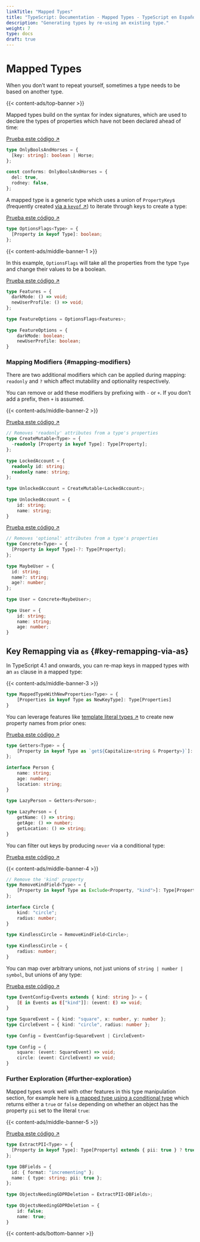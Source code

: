 ```yaml
---
linkTitle: "Mapped Types"
title: "TypeScript: Documentation - Mapped Types - TypeScript en Español"
description: "Generating types by re-using an existing type."
weight: 7
type: docs
draft: true
---
```


# Mapped Types

When you don’t want to repeat yourself, sometimes a type needs to be based on another type.

{{< content-ads/top-banner >}}

Mapped types build on the syntax for index signatures, which are used to declare the types of properties which have not been declared ahead of time:

[Prueba este código ↗](https://www.typescriptlang.org/play#code/C4TwDgpgBAEg9gJwM7QLxQN4F8DcAoAegKgFoyBjAV2DJL1EigHkA7AGxACE442kBBFgBN4yCEijoMeKFADaAawggAXFCTAEASxYBzALpqARjzYQAhiygAfWIhT5cePOTgsNUVywBmiALZIaqwc3LwCwqIoElIyUEIQbGqalBAANLEIcEIsymre5nxpeLhAA)

```ts
type OnlyBoolsAndHorses = {
  [key: string]: boolean | Horse;
};
 
const conforms: OnlyBoolsAndHorses = {
  del: true,
  rodney: false,
};
```

A mapped type is a generic type which uses a union of `PropertyKey`s (frequently created [via a `keyof` ↗](https://www.typescriptlang.org/docs/handbook/2/indexed-access-types.html)) to iterate through keys to create a type:

[Prueba este código ↗](https://www.typescriptlang.org/play#code/C4TwDgpgBA8mwEsD2A7AzgMQDYEMDmaAPACrgQB8UAvFAN4BQUUA2gAoBOSk7oUCKUANYQQSAGZRSkALoAuKACMkSLBBwoA3PQC+GoA)

```ts
type OptionsFlags<Type> = {
  [Property in keyof Type]: boolean;
};
```

{{< content-ads/middle-banner-1 >}}

In this example, `OptionsFlags` will take all the properties from the type `Type` and change their values to be a boolean.

[Prueba este código ↗](https://www.typescriptlang.org/play#code/C4TwDgpgBA8mwEsD2A7AzgMQDYEMDmaAPACrgQB8UAvFAN4BQUUA2gAoBOSk7oUCKUANYQQSAGZRSkALoAuKACMkSLBBwoA3PQC+WgPR6oAWhMBjAK7ATR+qEhQMa4OfYQ01OoygATHO0EAskjeEPIAFACU1JQAbkgI3lpMKBAA7gCqaBDsHOIIquFRVLHxiTpatmQOTi4QcIio7jT1yOjY+ESOOM6uaOT6hkwAegD8QA)

```ts
type Features = {
  darkMode: () => void;
  newUserProfile: () => void;
};
 
type FeatureOptions = OptionsFlags<Features>;
           
type FeatureOptions = {
    darkMode: boolean;
    newUserProfile: boolean;
}
```

### Mapping Modifiers {#mapping-modifiers}

There are two additional modifiers which can be applied during mapping: `readonly` and `?` which affect mutability and optionality respectively.

You can remove or add these modifiers by prefixing with `-` or `+`. If you don’t add a prefix, then `+` is assumed.

{{< content-ads/middle-banner-2 >}}

[Prueba este código ↗](https://www.typescriptlang.org/play#code/PTAECUFMFsHsDdIGdQHIBOkCGATWA7AGwE9VQsAXC9ASwCMBXC5UAM3VmnNAuIAdIqFHw4D0FGsgBQvAaADCmSpACyTLHUKQAPABV+kAHygAvKADeU0KAC0SvEWKgA2gAVRkcU5r5QAa0hiWFZQfQEAXQAuUIM3Dy9wgG4pAF9kmQNQABlYAGMAnABBXNzYBnwKUwsrUHsCElAaHGikah8Ac2TrOsdQfCxoSBa2-E7U9NlIUABVIjyC4tLyyrNFbGY1Cg0tbRz8yCKSsorDZJBrUAA9AH4gA)

```ts
// Removes 'readonly' attributes from a type's properties
type CreateMutable<Type> = {
  -readonly [Property in keyof Type]: Type[Property];
};
 
type LockedAccount = {
  readonly id: string;
  readonly name: string;
};
 
type UnlockedAccount = CreateMutable<LockedAccount>;
           
type UnlockedAccount = {
    id: string;
    name: string;
}
```

[Prueba este código ↗](https://www.typescriptlang.org/play#code/PTAECUFMFsHsDdIGdQHJYAcAuBLWA7AQwBtVRCssAnHAIwFctlQAzK2ac0LATw0lQoM7flVzIAUL36gAwgQDGVSEwA8AFT6QAfKAC8oAN4TQoANoAFEZDE9QOfKADWkHrBahN-ALoBaAPwAXJ5alta23gDcEgC+0VJaoACyhDy0kACqSDb6Rib2ACbBSNQOAObRpkTQkEGgJTT4FfmEZbXB+PTQ6VTRcRIJMlk5BvL4SiqQqilpmdlU2tEgpqAAev5AA)

```ts
// Removes 'optional' attributes from a type's properties
type Concrete<Type> = {
  [Property in keyof Type]-?: Type[Property];
};
 
type MaybeUser = {
  id: string;
  name?: string;
  age?: number;
};
 
type User = Concrete<MaybeUser>;
      
type User = {
    id: string;
    name: string;
    age: number;
}
```

## Key Remapping via `as` {#key-remapping-via-as}

In TypeScript 4.1 and onwards, you can re-map keys in mapped types with an `as` clause in a mapped type:

{{< content-ads/middle-banner-3 >}}

```ts
type MappedTypeWithNewProperties<Type> = {
    [Properties in keyof Type as NewKeyType]: Type[Properties]
}
```

You can leverage features like [template literal types ↗](https://www.typescriptlang.org/docs/handbook/2/template-literal-types.html) to create new property names from prior ones:

[Prueba este código ↗](https://www.typescriptlang.org/play#code/C4TwDgpgBA4hzAgJwM4B4Aq4ID4oF4oBvAKCnKgG0AFJAe0iVCgEsA7KAawhDoDMoWSFACGKKAAMA5vAAkRAMIiwLYCIA2LAF4Q0KYEnZSoAMii0GyUDgC+EgLoAuKAAoAlATxCINeo1D2JDYA3CQk7IhIfCIAxtDUyCh0HKQUUGwiALYQzvqGbFKhaSIyzmwArpkARshFFOp0MSLALMm5BkahNmGgwgAyIlogCajJBLDwkegjSWw4oQD0CxQAegD8QA)

```ts
type Getters<Type> = {
    [Property in keyof Type as `get${Capitalize<string & Property>}`]: () => Type[Property]
};
 
interface Person {
    name: string;
    age: number;
    location: string;
}
 
type LazyPerson = Getters<Person>;
         
type LazyPerson = {
    getName: () => string;
    getAge: () => number;
    getLocation: () => string;
}
```

You can filter out keys by producing `never` via a conditional type:

[Prueba este código ↗](https://www.typescriptlang.org/play#code/PTAECUFMFsHsDdKgC4AskHIDWBLAdgCYagAOATrCZGcgJ4BQdVEMCkA0vgQGI6QA2BADwAVWlQB8oALygA3vVBLQAbQAKFKjVqh8oLJFqwAZqDHMAhgGdQAUQAeAY34BXApCEbK1OgBpQAES4hAESALoAXGbikOqaPrRh9AC+ANz09PjI1MYWjkgAwjhkzkgKyvpcUQGOxaUB6RVkFgQ4LlZReC7QAEbU6ckZTEichPyQVlZFJeMyLHCIozx8gkLTpRLpIMoAegD8QA)

{{< content-ads/middle-banner-4 >}}

```ts
// Remove the 'kind' property
type RemoveKindField<Type> = {
    [Property in keyof Type as Exclude<Property, "kind">]: Type[Property]
};
 
interface Circle {
    kind: "circle";
    radius: number;
}
 
type KindlessCircle = RemoveKindField<Circle>;
           
type KindlessCircle = {
    radius: number;
}
```

You can map over arbitrary unions, not just unions of `string | number | symbol`, but unions of any type:

[Prueba este código ↗](https://www.typescriptlang.org/play#code/C4TwDgpgBAogbhAdsAwge0QMwJYHMA88SwAzlBAB7BIAmZA3lANbaI0BcUJwATq7lAC+APigBeKPQBQUWVADaMKK1gJkZAIZkY8gEQs2ugLpHOACghrgnGAEpxouGmw0A3FMFSpoSFADKAI4Arho8EETI4pLMrBxQuiTBoRC6ADRQFJyIQQC2AEYQPOkgWbkFPELuPtAo2DwAxgA24VZRjAZxuvV1TSnpPBo02EEkpfmFlV7VUOhYeFERqBg4BIEhYYtQAD4zPc2LwlIA9EdyAHoA-EA)

```ts
type EventConfig<Events extends { kind: string }> = {
    [E in Events as E["kind"]]: (event: E) => void;
}
 
type SquareEvent = { kind: "square", x: number, y: number };
type CircleEvent = { kind: "circle", radius: number };
 
type Config = EventConfig<SquareEvent | CircleEvent>
       
type Config = {
    square: (event: SquareEvent) => void;
    circle: (event: CircleEvent) => void;
}
```

### Further Exploration {#further-exploration}

Mapped types work well with other features in this type manipulation section, for example here is [a mapped type using a conditional type](/typescript/handbook/manipulacion-tipos/tipos-condicionales) which returns either a `true` or `false` depending on whether an object has the property `pii` set to the literal `true`:

{{< content-ads/middle-banner-5 >}}

[Prueba este código ↗](https://www.typescriptlang.org/play#code/C4TwDgpgBAogHsATgQwMbAAoEksB4Aq4EAfFALxQDeAUFFANoaID2kioUAlgHZQDWEEMwBmUQpAC6ALjFFGLNqAlQICCNwAmAZypQwnTjKQBXaAF8oAfignoM4cgA2WiAG5qZ99VCQoAEQAhADFOCEdtcipaLg0ZSihhZkQAW2RgGQAiHlRECGT1YB4AcwyoT2juZHy4myIZLSRi1z0DI0RTMvdy7yIoAHkAIwArCHQtADkICA1igHE-DAAlPzCIQuZeCngkNEwcXECQsO1idwB6M7ooAD1LIA)

```ts
type ExtractPII<Type> = {
  [Property in keyof Type]: Type[Property] extends { pii: true } ? true : false;
};
 
type DBFields = {
  id: { format: "incrementing" };
  name: { type: string; pii: true };
};
 
type ObjectsNeedingGDPRDeletion = ExtractPII<DBFields>;
                 
type ObjectsNeedingGDPRDeletion = {
    id: false;
    name: true;
}
```

{{< content-ads/bottom-banner >}}
